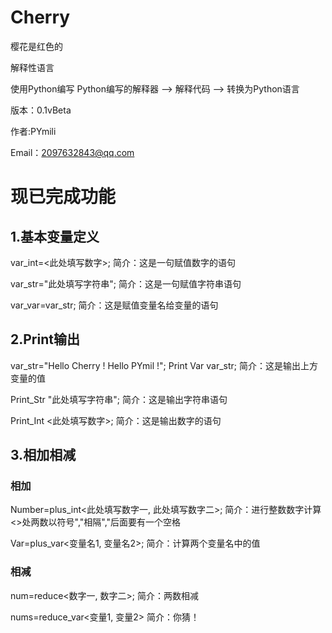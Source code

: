 # Cherry

樱花是红色的

解释性语言

使用Python编写 Python编写的解释器 --> 解释代码 --> 转换为Python语言

版本：0.1vBeta

作者:PYmili

Email：2097632843@qq.com

# 现已完成功能

## 1.基本变量定义

var_int=<此处填写数字>; 	 简介：这是一句赋值数字的语句

var_str="此处填写字符串"; 	 简介：这是一句赋值字符串语句

var_var=var_str;  	简介：这是赋值变量名给变量的语句

## 2.Print输出

var_str="Hello Cherry !  Hello PYmil !";
Print Var var_str;	简介：这是输出上方变量的值

Print_Str "此处填写字符串";	简介：这是输出字符串语句

Print_Int <此处填写数字>;	简介：这是输出数字的语句

## 3.相加相减

### 相加

Number=plus_int<此处填写数字一, 此处填写数字二>;		简介：进行整数数字计算<>处两数以符号","相隔","后面要有一个空格

Var=plus_var<变量名1, 变量名2>;	简介：计算两个变量名中的值

### 相减

num=reduce<数字一, 数字二>;		简介：两数相减

nums=reduce_var<变量1, 变量2>	简介：你猜！
